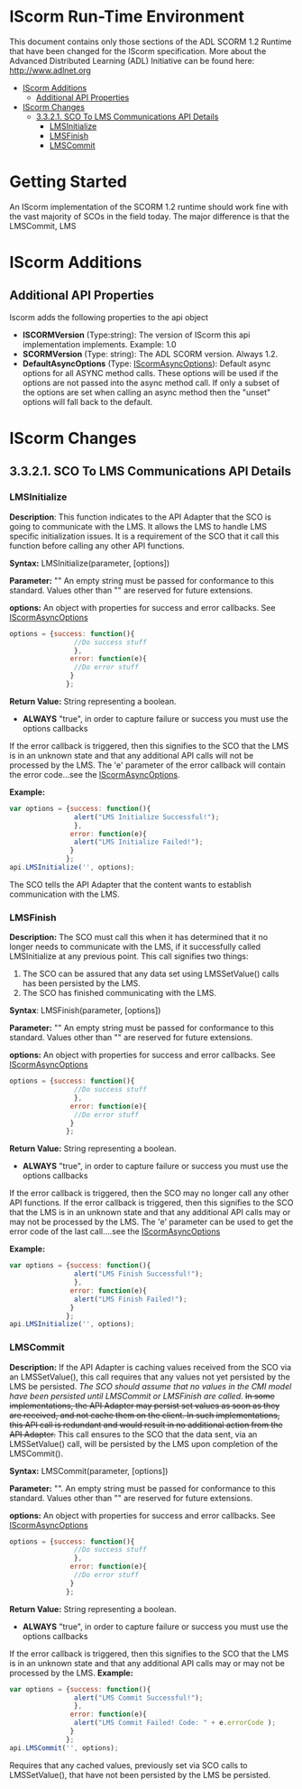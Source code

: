 # IScorm Run-Time Environment
This document contains only those sections of the ADL SCORM 1.2 Runtime that have been changed for the IScorm specification. 
More about the Advanced Distributed Learning (ADL) Initiative can be found here: http://www.adlnet.org

- [IScorm Additions](#iscorm-additions)
  * [Additional API Properties](#additional-api-properties)
- [IScorm Changes](#iscorm-changes)
  * [3.3.2.1. SCO To LMS Communications API Details](#3321-sco-to-lms-communications-api-details)
    + [LMSInitialize](#lmsinitialize)
    + [LMSFinish](#lmsfinish)
    + [LMSCommit](#lmscommit)
# Getting Started
An IScorm implementation of the SCORM 1.2 runtime should work fine with the vast majority of SCOs in the field today. The major difference is that the LMSCommit, LMS
# IScorm Additions

## Additional API Properties
Iscorm adds the following properties to the api object

- **ISCORMVersion** (Type:string): The version of IScorm this api implementation implements. Example: 1.0
- **SCORMVersion** (Type: string): The ADL SCORM version. Always 1.2.
- **DefaultAsyncOptions** (Type: [IScormAsyncOptions](iscorm-async-options.md)): Default async options for all ASYNC method calls. These options will be used if the options are not 
passed into the async method call. If only a subset of the options are set when calling an async method then the "unset" options will fall back to the default.

# IScorm Changes
## 3.3.2.1. SCO To LMS Communications API Details

### LMSInitialize
**Description**: This function indicates to the API Adapter that the SCO is
going to communicate with the LMS. It allows the LMS to handle LMS
specific initialization issues. It is a requirement of the SCO that it call this
function before calling any other API functions.

**Syntax:** LMSInitialize(parameter, [options])

**Parameter:** "" An empty string must be passed for conformance to this
standard. Values other than "" are reserved for future extensions.

**options:** An object with properties for success and error callbacks. See [IScormAsyncOptions](iscorm-async-options.md)
```javascript
options = {success: function(){
                //Do success stuff
                },
               error: function(e){
                //Do error stuff
               }
              };
```
**Return Value:** String representing a boolean.
- **ALWAYS** "true", in order to capture failure or success you must use the options callbacks

If the error callback is triggered, then this signifies to the SCO that the
LMS is in an unknown state and that any additional API calls will not be
processed by the LMS. The 'e' parameter of the error callback will contain the error code...see the [IScormAsyncOptions](iscorm-async-options.md).

**Example:** 
```js
var options = {success: function(){
                alert("LMS Initialize Successful!");
                },
               error: function(e){
                alert("LMS Initialize Failed!");
               }
              };
api.LMSInitialize('', options);
```
The SCO tells the API Adapter that the content wants to establish
communication with the LMS. 

### LMSFinish
**Description:** The SCO must call this when it has determined that it no
longer needs to communicate with the LMS, if it successfully called
LMSInitialize at any previous point. This call signifies two things:
1. The SCO can be assured that any data set using LMSSetValue() calls
has been persisted by the LMS.
2. The SCO has finished communicating with the LMS.

**Syntax**: LMSFinish(parameter, [options])

**Parameter:** "" An empty string must be passed for conformance to this
standard. Values other than "" are reserved for future extensions.

**options:** An object with properties for success and error callbacks. See [IScormAsyncOptions](iscorm-async-options.md)
```javascript
options = {success: function(){
                //Do success stuff
                },
               error: function(e){
                //Do error stuff
               }
              };
```

**Return Value:** String representing a boolean.
- **ALWAYS** "true", in order to capture failure or success you must use the options callbacks

If the error callback is triggered, then the SCO may no longer call any
other API functions.
If the error callback is triggered, then this signifies to the SCO that the
LMS is in an unknown state and that any additional API calls may or may not
be processed by the LMS. The 'e' parameter can be used to get the error code of the last call....see the [IScormAsyncOptions](iscorm-async-options.md)

**Example:**
```js
var options = {success: function(){
                alert("LMS Finish Successful!");
                },
               error: function(e){
                alert("LMS Finish Failed!");
               }
              };
api.LMSInitialize('', options);
```

### LMSCommit
**Description:** If the API Adapter is caching values received from the SCO
via an LMSSetValue(), this call requires that any values not yet persisted by
the LMS be persisted. _The SCO should assume that no values in the CMI model have 
been persisted until LMSCommit or LMSFinish are called._
~~In some implementations, the API Adapter may persist set values as soon as
they are received, and not cache them on the client. In such implementations,
this API call is redundant and would result in no additional action from the
API Adapter.~~ This call ensures to the SCO that the data sent, via an
LMSSetValue() call, will be persisted by the LMS upon completion of the
LMSCommit().

**Syntax:** LMSCommit(parameter, [options])

**Parameter:** "". An empty string must be passed for conformance to this
standard. Values other than "" are reserved for future extensions.

**options:** An object with properties for success and error callbacks. See [IScormAsyncOptions](iscorm-async-options.md)
```javascript
options = {success: function(){
                //Do success stuff
                },
               error: function(e){
                //Do error stuff
               }
              };
```

**Return Value:** String representing a boolean.
- **ALWAYS** "true", in order to capture failure or success you must use the options callbacks

If the error callback is triggered, then this signifies to the SCO
that the LMS is in an unknown state and that any additional API
calls may or may not be processed by the LMS.
**Example:**
```js
var options = {success: function(){
                alert("LMS Commit Successful!");
                },
               error: function(e){
                alert("LMS Commit Failed! Code: " + e.errorCode );
               }
              };
api.LMSCommit('', options);
```
Requires that any cached values, previously set via SCO calls to
LMSSetValue(), that have not been persisted by the LMS be persisted.
